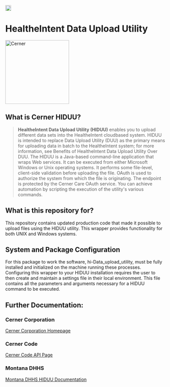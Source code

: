 <a href="https://badge.fury.io/py/workspaces"><img src="https://badge.fury.io/py/workspaces.svg" alt="PyPI version" height="18"></a>

# HealtheIntent Data Upload Utility 

<img src="https://logos-download.com/wp-content/uploads/2016/10/Cerner_Corporation_logo.png" alt="Cerner" width="200"/>

## What is Cerner HIDUU?
>**HealtheIntent Data Upload Utility (HIDUU)** enables you to upload different data sets into the HealtheIntent cloudbased system. HIDUU is intended to replace Data Upload Utility (DUU) as the primary means for uploading data in batch to the HealtheIntent system; for more information, see Benefits of HealtheIntent Data Upload Utility Over DUU. The HIDUU is a Java-based command-line application that wraps Web services. It can be executed from either Microsoft Windows or Unix operating systems. It performs some file-level, client-side validation before uploading the file. OAuth is used to authorize the system from which the file is originating. The endpoint is protected by the Cerner Care OAuth service. You can achieve automation by scripting the execution of the utility's various commands.

## What is this repository for?
This repository contains updated production code that made it possible to upload files using the HIDUU utility. This wrapper provides functionality for both UNIX and Windows systems.

## System and Package Configuration
For this package to work the software, hi-Data_upload_utility, must be fully installed and initialized on the machine running these processes. Configuring this wrapper to your HIDUU installation requires the user to then create and maintain a settings file in their local environment. This file contains all the parameters and arguments necessary for a HIDUU command to be executed.

## Further Documentation:
### Cerner Corporation
[Cerner Corporation Homepage](https://www.cerner.com/)

### Cerner Code
[Cerner Code API Page](https://docs.healtheintent.com/#introduction)

### Montana DHHS
[Montana DHHS HIDUU Documentation](https://dphhs.mt.gov/Portals/85/hrd/documents/MPATHDAPHHIDUUDataSubmissionOverviewandInstructions.pdf)
